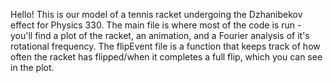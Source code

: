Hello! This is our model of a tennis racket undergoing the Dzhanibekov effect for Physics 330. 
The main file is where most of the code is run - you'll find a plot of the racket, an animation, and a Fourier analysis of it's rotational frequency.
The flipEvent file is a function that keeps track of how often the racket has flipped/when it completes a full flip, which you can see in the plot.
